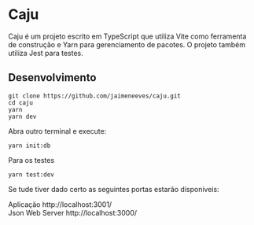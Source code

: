 # Caju

Caju é um projeto escrito em TypeScript que utiliza Vite como ferramenta de construção e Yarn para gerenciamento de pacotes. O projeto também utiliza Jest para testes.

## Desenvolvimento

```shell
git clone https://github.com/jaimeneeves/caju.git
cd caju
yarn 
yarn dev
```

Abra outro terminal e execute: 
```shell
yarn init:db
```

Para os testes

```shell
yarn test:dev
```
Se tude tiver dado certo as seguintes portas estarão disponiveis:
<br/>

Aplicação http://localhost:3001/
<br/>
Json Web Server http://localhost:3000/
